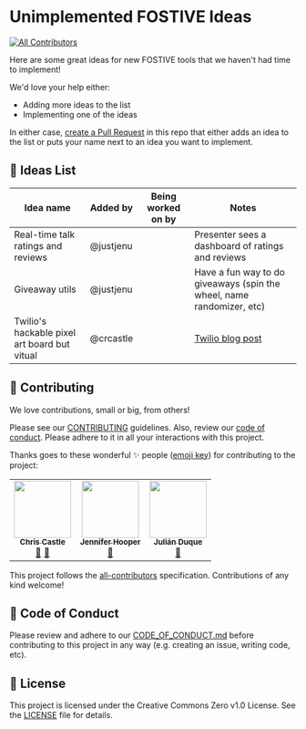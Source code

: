 # Unimplemented FOSTIVE Ideas
<!-- ALL-CONTRIBUTORS-BADGE:START - Do not remove or modify this section -->
[![All Contributors](https://img.shields.io/badge/all_contributors-3-orange.svg?style=flat-square)](#contributors-)
<!-- ALL-CONTRIBUTORS-BADGE:END -->

Here are some great ideas for new FOSTIVE tools that we haven't had time to implement!

We'd love your help either:

* Adding more ideas to the list
* Implementing one of the ideas

In either case, [create a Pull Request](https://github.com/fostive/unimplemented-ideas/pulls) in this repo that either adds an idea to the list or puts your name next to an idea you want to implement.

## 📜 Ideas List

Idea name                                    | Added by  | Being worked on by | Notes
---------------------------------------------|-----------|--------------------|---------------------------------------------------------------------------------------------------------------
Real-time talk ratings and reviews           | @justjenu |                    | Presenter sees a dashboard of ratings and reviews
Giveaway utils                               | @justjenu |                    | Have a fun way to do giveaways (spin the wheel, name randomizer, etc)
Twilio's hackable pixel art board but vitual | @crcastle |                    | [Twilio blog post](https://www.twilio.com/blog/2017/06/drawing-pixel-art-text-messages-signal-video-wall.html)

## 🤝 Contributing

We love contributions, small or big, from others!

Please see our [CONTRIBUTING](https://github.com/fostive/.github/blob/main/CONTRIBUTING.md) guidelines. Also, review our [code of conduct](https://github.com/fostive/.github/blob/main/CODE_OF_CONDUCT.md). Please adhere to it in all your interactions with this project.

Thanks goes to these wonderful ✨ people ([emoji key](https://allcontributors.org/docs/en/emoji-key)) for contributing to the project:

<!-- ALL-CONTRIBUTORS-LIST:START - Do not remove or modify this section -->
<!-- prettier-ignore-start -->
<!-- markdownlint-disable -->
<table>
  <tr>
    <td align="center"><a href="https://crc.io"><img src="https://avatars3.githubusercontent.com/u/275734?v=4" width="100px;" alt=""/><br /><sub><b>Chris Castle</b></sub></a><br /><a href="https://github.com/fostive/unimplemented-ideas/commits?author=crcastle" title="Documentation">📖</a> <a href="#ideas-crcastle" title="Ideas, Planning, & Feedback">🤔</a></td>
    <td align="center"><a href="https://github.com/justjenu"><img src="https://avatars0.githubusercontent.com/u/12837239?v=4" width="100px;" alt=""/><br /><sub><b>Jennifer Hooper</b></sub></a><br /><a href="#ideas-justjenu" title="Ideas, Planning, & Feedback">🤔</a></td>
    <td align="center"><a href="https://julianduque.co"><img src="https://avatars3.githubusercontent.com/u/733877?v=4" width="100px;" alt=""/><br /><sub><b>Julián Duque</b></sub></a><br /><a href="#ideas-julianduque" title="Ideas, Planning, & Feedback">🤔</a></td>
  </tr>
</table>

<!-- markdownlint-enable -->
<!-- prettier-ignore-end -->
<!-- ALL-CONTRIBUTORS-LIST:END -->

This project follows the [all-contributors](https://github.com/all-contributors/all-contributors) specification. Contributions of any kind welcome!

## 📄 Code of Conduct

Please review and adhere to our [CODE_OF_CONDUCT.md](https://github.com/fostive/.github/blob/main/CODE_OF_CONDUCT.md) before contributing to this project in any way (e.g. creating an issue, writing code, etc).

## 📝 License

This project is licensed under the Creative Commons Zero v1.0 License. See the [LICENSE](LICENSE) file for details.
